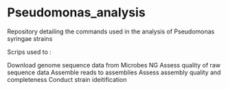 # Pseudomonas_analysis
Repository detailing the commands used in the analysis of Pseudomonas syringae strains  

Scrips used to :

Download genome sequence data from Microbes NG
Assess quality of raw sequence data 
Assemble reads to assemblies 
Assess assembly quality and completeness 
Conduct strain ideitification 
